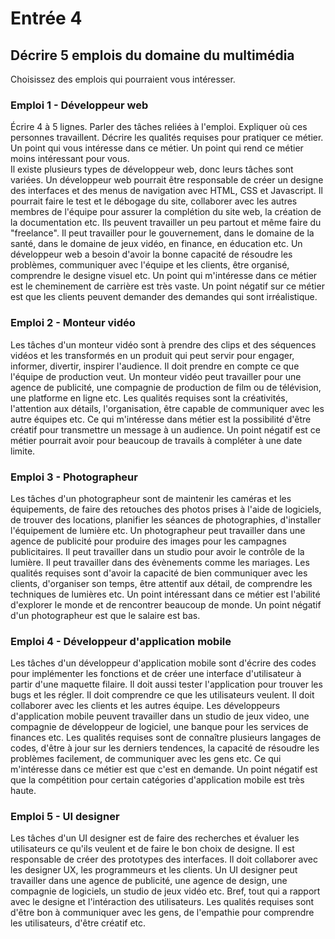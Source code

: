 # Entrée 4
## Décrire 5 emplois du domaine du multimédia
Choisissez des emplois qui pourraient vous intéresser. 

### Emploi 1 - Développeur web
Écrire 4 à 5 lignes. Parler des tâches reliées à l'emploi. Expliquer où ces personnes travaillent. Décrire les qualités requises pour pratiquer ce métier. Un point qui vous intéresse dans ce métier. Un point qui rend ce métier moins intéressant pour vous.  
Il existe plusieurs types de développeur web, donc leurs tâches sont variées. Un développeur web pourrait être responsable de créer un designe des interfaces et des menus de navigation avec HTML, CSS et Javascript. Il pourrait faire le test et le débogage du site, collaborer avec les autres membres de l'équipe pour assurer la complétion du site web, la création de la documentation etc. Ils peuvent travailler un peu partout et même faire du "freelance". Il peut travailler pour le gouvernement, dans le domaine de la santé, dans le domaine de jeux vidéo, en finance, en éducation etc. Un développeur web a besoin d'avoir la bonne capacité de résoudre les problèmes, communiquer avec l'équipe et les clients, être organisé, comprendre le designe visuel etc. Un point qui m'intéresse dans ce métier est le cheminement de carrière est très vaste. Un point négatif sur ce métier est que les clients peuvent demander des demandes qui sont irréalistique.

### Emploi 2 - Monteur vidéo
Les tâches d'un monteur vidéo sont à prendre des clips et des séquences vidéos et les transformés en un produit qui peut servir pour engager, informer, divertir, inspirer l'audience. Il doit prendre en compte ce que l'équipe de production veut. Un monteur vidéo peut travailler pour une agence de publicité, une compagnie de production de film ou de télévision, une platforme en ligne etc. Les qualités requises sont la créativités, l'attention aux détails, l'organisation, être capable de communiquer avec les autre équipes etc. Ce qui m'intéresse dans métier est la possibilité d'être créatif pour transmettre un message à un audience. Un point négatif est ce métier pourrait avoir pour beaucoup de travails à compléter à une date limite.

### Emploi 3 - Photographeur
Les tâches d'un photographeur sont de maintenir les caméras et les équipements, de faire des retouches des photos prises à l'aide de logiciels, de trouver des locations, planifier les séances de photographies, d'installer l'équipement de lumière etc. Un photographeur peut travailler dans une agence de publicité pour produire des images pour les campagnes publicitaires. Il peut travailler dans un studio pour avoir le contrôle de la lumière. Il peut travailler dans des évènements comme les mariages. Les qualités requises sont d'avoir la capacité de bien communiquer avec les clients, d'organiser son temps, être attentif aux détail, de comprendre les techniques de lumières etc. Un point intéressant dans ce métier est l'abilité d'explorer le monde et de rencontrer beaucoup de monde. Un point négatif d'un photographeur est que le salaire est bas.

### Emploi 4 - Développeur d'application mobile
Les tâches d'un développeur d'application mobile sont d'écrire des codes pour implémenter les fonctions et de créer une interface d'utilisateur à partir d'une maquette filaire. Il doit aussi tester l'application pour trouver les bugs et les régler. Il doit comprendre ce que les utilisateurs veulent. Il doit collaborer avec les clients et les autres équipe. Les développeurs d'application mobile peuvent travailler dans un studio de jeux video, une compagnie de développeur de logiciel, une banque pour les services de finances etc. Les qualités requises sont de connaître plusieurs langages de codes, d'être à jour sur les derniers tendences, la capacité de résoudre les problèmes facilement, de communiquer avec les gens etc. Ce qui m'intéresse dans ce métier est que c'est en demande. Un point négatif est que la compétition pour certain catégories d'application mobile est très haute.

### Emploi 5 - UI designer
Les tâches d'un UI designer est de faire des recherches et évaluer les utilisateurs ce qu'ils veulent et de faire le bon choix de designe. Il est responsable de créer des prototypes des interfaces. Il doit collaborer avec les designer UX, les programmeurs et les clients. Un UI designer peut travailler dans une agence de publicité, une agence de design, une compagnie de logiciels, un studio de jeux vidéo etc. Bref, tout qui a rapport avec le designe et l'intéraction des utilisateurs. Les qualités requises sont d'être bon à communiquer avec les gens, de l'empathie pour comprendre les utilisateurs, d'être créatif etc.

